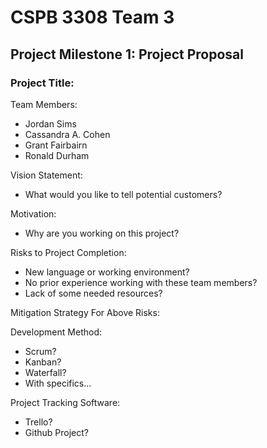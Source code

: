 # CSPB 3308 Team 3

## Project Milestone 1: Project Proposal

### Project Title:

Team Members:
  - Jordan Sims
  - Cassandra A. Cohen
  - Grant Fairbairn
  - Ronald Durham

Vision Statement:
  - What would you like to tell potential customers?


Motivation:
  - Why are you working on this project?

Risks to Project Completion:
  - New language or working environment?
  - No prior experience working with these team members?
  - Lack of some needed resources?

Mitigation Strategy For Above Risks:

Development Method:
  - Scrum?
  - Kanban?
  - Waterfall?
  - With specifics...

Project Tracking Software:
  - Trello?
  - Github Project?
